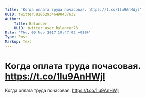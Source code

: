 ```yaml
---
Title: 'Когда оплата труда почасовая. https://t.co/1lu9AnHWjl'
UUID: twitter.928529346490437632
Author:
    Title: Balancer
    UUID: twitter.user.balancer73
Date: 'Thu, 09 Nov 2017 10:47:02 +0300'
Type: Post
Markup: Text
---
```


# Когда оплата труда почасовая. https://t.co/1lu9AnHWjl

Когда оплата труда почасовая. https://t.co/1lu9AnHWjl